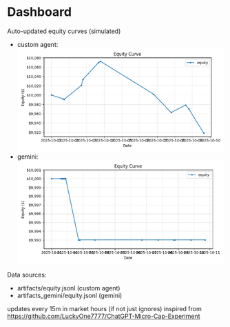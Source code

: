 # Dashboard

Auto-updated equity curves (simulated)

- custom agent: ![Equity Curve](artifacts/equity.png?v=444949e)
- gemini: ![Equity Curve (Gemini)](artifacts_gemini/equity.png?v=444949e)

Data sources:
- artifacts/equity.jsonl (custom agent)
- artifacts_gemini/equity.jsonl (gemini)

updates every 15m in market hours (if not just ignores)
inspired from https://github.com/LuckyOne7777/ChatGPT-Micro-Cap-Experiment